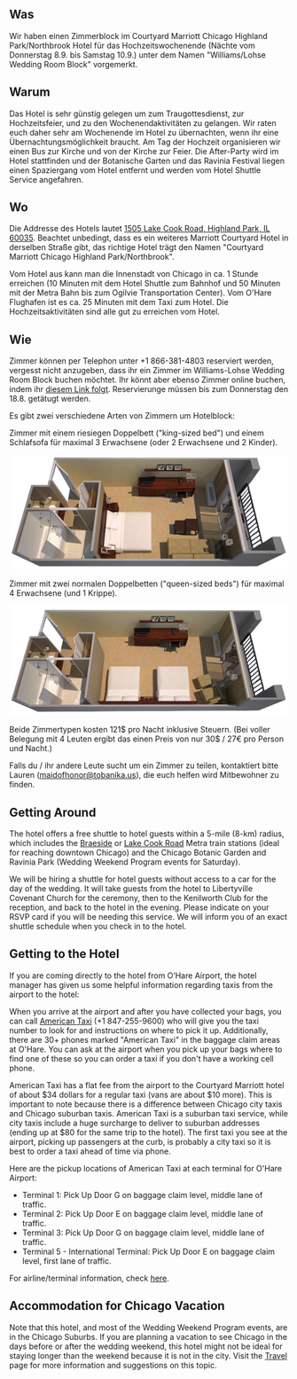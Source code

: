 ## Was

Wir haben einen Zimmerblock im Courtyard Marriott Chicago Highland Park/Northbrook Hotel für das Hochzeitswochenende (Nächte vom Donnerstag 8.9. bis Samstag 10.9.) unter dem Namen "Williams/Lohse Wedding Room Block" vorgemerkt.


## Warum

Das Hotel is sehr günstig gelegen um zum Traugottesdienst, zur Hochzeitsfeier, und zu den Wochenendaktivitäten zu gelangen. Wir raten euch daher sehr am Wochenende im Hotel zu übernachten, wenn ihr eine Übernachtungsmöglichkeit braucht. Am Tag der Hochzeit organisieren wir einen Bus zur Kirche und von der Kirche zur Feier. Die After-Party wird im Hotel stattfinden und der Botanische Garten und das Ravinia Festival liegen einen Spaziergang vom Hotel entfernt und werden vom Hotel Shuttle Service angefahren.


## Wo

Die Addresse des Hotels lautet [1505 Lake Cook Road, Highland Park, IL 60035](https://www.google.com/maps/place/Courtyard+Chicago+Highland+Park%2FNorthbrook). Beachtet unbedingt, dass es ein weiteres Marriott Courtyard Hotel in derselben Straße gibt, das richtige Hotel trägt den Namen "Courtyard Marriott Chicago Highland Park/Northbrook".

Vom Hotel aus kann man die Innenstadt von Chicago in ca. 1 Stunde erreichen (10 Minuten mit dem Hotel Shuttle zum Bahnhof und 50 Minuten mit der Metra Bahn bis zum Ogilvie Transportation Center). Vom O'Hare Flughafen ist es ca. 25 Minuten mit dem Taxi zum Hotel. Die Hochzeitsaktivitäten sind alle gut zu erreichen vom Hotel.


## Wie

Zimmer können per Telephon unter +1 866-381-4803 reserviert werden, vergesst nicht anzugeben, dass ihr ein Zimmer im Williams-Lohse Wedding Room Block buchen möchtet. Ihr könnt aber ebenso Zimmer online buchen, indem ihr [diesem Link folgt](http://www.marriott.com/meeting-event-hotels/group-corporate-travel/groupCorp.mi?resLinkData=Williams/Lohse%20Wedding%20Group%20Room%20Block%5Echihp%60wlwwlwa%7Cwlwwlwb%60109.00%60USD%60false%604%609/8/16%609/11/16%6008/18/2016&app=resvlink&stop_mobi=yes). Reservierunge müssen bis zum Donnerstag den 18.8. getätugt werden.

Es gibt zwei verschiedene Arten von Zimmern um Hotelblock:

Zimmer mit einem riesiegen Doppelbett ("king-sized bed") und einem Schlafsofa für maximal 3 Erwachsene (oder 2 Erwachsene und 2 Kinder).

![](king_room_floorplan.png)

Zimmer mit zwei normalen Doppelbetten ("queen-sized beds") für maximal 4 Erwachsene (und 1 Krippe).

![](queen_room_floorplan.png)

Beide Zimmertypen kosten 121$ pro Nacht inklusive Steuern. (Bei voller Belegung mit 4 Leuten ergibt das einen Preis von nur 30$ / 27€ pro Person und Nacht.)

Falls du / ihr andere Leute sucht um ein Zimmer zu teilen, kontaktiert bitte Lauren ([maidofhonor@tobanika.us](mailto:maidofhonor@tobanika.us)), die euch helfen wird Mitbewohner zu finden.


## Getting Around

The hotel offers a free shuttle to hotel guests within a 5-mile (8-km) radius, which includes the [Braeside](http://metrarail.com/content/metra/en/home/maps_schedules/metra_system_map/up-n/map.html) or [Lake Cook Road](http://metrarail.com/content/metra/en/home/maps_schedules/metra_system_map/md-n/map.html) Metra train stations (ideal for reaching downtown Chicago) and the Chicago Botanic Garden and Ravinia Park (Wedding Weekend Program events for Saturday).

We will be hiring a shuttle for hotel guests without access to a car for the day of the wedding.  It will take guests from the hotel to Libertyville Covenant Church for the ceremony, then to the Kenilworth Club for the reception, and back to the hotel in the evening.  Please indicate on your RSVP card if you will be needing this service.  We will inform you of an exact shuttle schedule when you check in to the hotel.

<span id="hoteltaxi"></span>
## Getting to the Hotel

If you are coming directly to the hotel from O’Hare Airport, the hotel manager has given us some helpful information regarding taxis from the airport to the hotel:  

When you arrive at the airport and after you have collected your bags, you can call [American Taxi](https://www.americantaxi.com/ATOnlineOrderWeb/main.htm) (+1 847-255-9600) who will give you the taxi number to look for and instructions on where to pick it up. Additionally, there are 30+ phones marked "American Taxi" in the baggage claim areas at O'Hare. You can ask at the airport when you pick up your bags where to find one of these so you can order a taxi if you don't have a working cell phone.

American Taxi has a flat fee from the airport to the Courtyard Marriott hotel of about $34 dollars for a regular taxi (vans are about $10 more).   This is important to note because there is a difference between Chicago city taxis and Chicago suburban taxis.  American Taxi is a suburban taxi service, while city taxis include a huge surcharge to deliver to suburban addresses (ending up at $80 for the same trip to the hotel).  The first taxi you see at the airport, picking up passengers at the curb, is probably a city taxi so it is best to order a taxi ahead of time via phone.

Here are the pickup locations of American Taxi at each terminal for O'Hare Airport:

- Terminal 1: Pick Up Door G on baggage claim level, middle lane of traffic.
- Terminal 2: Pick Up Door E on baggage claim level, middle lane of traffic.
- Terminal 3: Pick Up Door G on baggage claim level, middle lane of traffic.
- Terminal 5 - International Terminal: Pick Up Door E on baggage claim level, first lane of traffic.

For airline/terminal information, check [here](http://www.flychicago.com/OHare/EN/MyFlight/Airline/Airline-Information).

## Accommodation for Chicago Vacation

Note that this hotel, and most of the Wedding Weekend Program events, are in the Chicago Suburbs. If you are planning a vacation to see Chicago in the days before or after the wedding weekend, this hotel might not be ideal for staying longer than the weekend because it is not in the city. Visit the [Travel](../travel) page for more information and suggestions on this topic.
